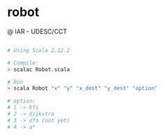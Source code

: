 # robot
@ IAR - UDESC/CCT

``` bash

# Using Scala 2.12.2

# Compile:
> scalac Robot.scala

# Run
> scala Robot "x" "y" "x_dest" "y_dest" "option"

# option:
# 1 -> bfs
# 2 -> dijkstra
# 3 -> dfs (not yet)
# 4 -> a*
```
